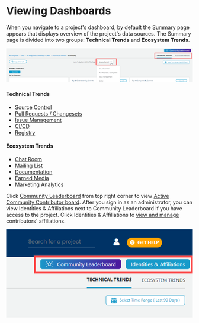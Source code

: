 # Viewing Dashboards

When you navigate to a project's dashboard, by default the [Summary](summary.md) page appears that displays overview of the project's data sources. The Summary page is divided into two groups: **Technical Trends** and **Ecosystem Trends**. 

![Project Dashboard Summary Page](../../.gitbook/assets/project-landing-summary-page.png)

#### Technical Trends

* [Source Control](summary.md#source-control)
* [Pull Requests / Changesets](summary.md#pull-requests-changesets)
* [Issue Management](summary.md#issue-management)
* [CI/CD](summary.md#ci-cd)
* [Registry](summary.md#registry)

#### Ecosystem Trends

* [Chat Room](summary.md#chat-room)
* [Mailing List](summary.md#mailing-list)
* [Documentation](summary.md#documentation)
* [Earned Media](summary.md#earned-media)
* Marketing Analytics

Click [Community Leaderboard](community-leader-board/) from top right corner to view [Active Community Contributor board](community-leader-board/active-community-contributor-board.md). After you sign in as an administrator, you can view Identities & Affiliations next to Community Leaderboard if you have access to the project. Click Identities & Affiliations to [view and manage](../identity-and-affiliation-management/) contributors' affiliations.

![](../../.gitbook/assets/community-leaderborad-button.png)

